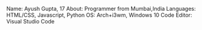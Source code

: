 Name: Ayush Gupta, 17
About: Programmer from Mumbai,India
Languages: HTML/CSS, Javascript, Python
OS: Arch+i3wm, Windows 10
Code Editor: Visual Studio Code
